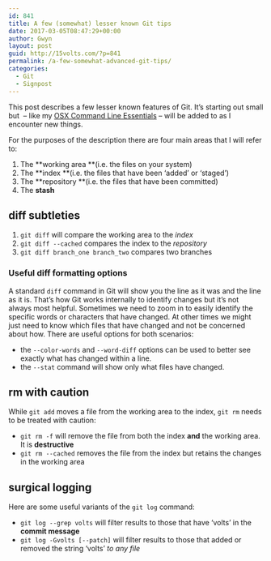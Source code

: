 ```yaml
---
id: 841
title: A few (somewhat) lesser known Git tips
date: 2017-03-05T08:47:29+00:00
author: Gwyn
layout: post
guid: http://15volts.com/?p=841
permalink: /a-few-somewhat-advanced-git-tips/
categories:
  - Git
  - Signpost
---
```

This post describes a few lesser known features of Git. It&#8217;s starting out small but  &#8211; like my [OSX Command Line Essentials](http://15volts.com/2016/10/23/mac-os-x-command-line-essentials/) &#8211; will be added to as I encounter new things.

For the purposes of the description there are four main areas that I will refer to:

  1. The **working area **(i.e. the files on your system)
  2. The **index **(i.e. the files that have been &#8216;added&#8217; or &#8216;staged&#8217;)
  3. The **repository **(i.e. the files that have been committed)
  4. The **stash**

## diff subtleties

  1. `git diff` will compare the working area to the _index_
  2. `git diff --cached` compares the index to the _repository_
  3. `git diff branch_one branch_two` compares two branches

### Useful diff formatting options

A standard `diff` command in Git will show you the line as it was and the line as it is. That&#8217;s how Git works internally to identify changes but it&#8217;s not always most helpful. Sometimes we need to zoom in to easily identify the specific words or characters that have changed. At other times we might just need to know which files that have changed and not be concerned about how. There are useful options for both scenarios:

  * the `--color-words` and `--word-diff` options can be used to better see exactly what has changed within a line.
  * the `--stat` command will show only what files have changed.

## rm with caution

While `git add` moves a file from the working area to the index, `git rm` needs to be treated with caution:

  * `git rm -f` will remove the file from both the index **and** the working area. It is **destructive**
  * `git rm --cached` removes the file from the index but retains the changes in the working area

## surgical logging

Here are some useful variants of the `git log` command:

  * `git log --grep volts` will filter results to those that have &#8216;volts&#8217; in the **commit message**
  * `git log -Gvolts [--patch]` will filter results to those that added or removed the string &#8216;volts&#8217; _to any file_